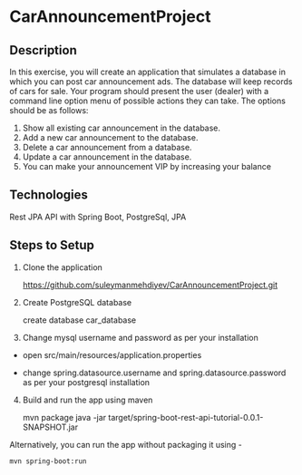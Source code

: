 # CarAnnouncementProject
## Description
In this exercise, you will create an application that simulates a database in which you can post car announcement ads. The database will keep records of cars for sale. Your program should present the user (dealer) with a command line option menu of possible actions they can take. The options should be as follows:

1) Show all existing car announcement in the database.
2) Add a new car announcement to the database.
3) Delete a car announcement from a database.
4) Update a car announcement in the database.
5) You can make your announcement VIP by increasing your balance

## Technologies

Rest JPA API with Spring Boot, PostgreSql, JPA

## Steps to Setup
1. Clone the application


      https://github.com/suleymanmehdiyev/CarAnnouncementProject.git
2. Create PostgreSQL database


    create database car_database
3. Change mysql username and password as per your installation
* open src/main/resources/application.properties

* change spring.datasource.username and spring.datasource.password as per your postgresql installation

4. Build and run the app using maven


    mvn package
    java -jar target/spring-boot-rest-api-tutorial-0.0.1-SNAPSHOT.jar

Alternatively, you can run the app without packaging it using -


    mvn spring-boot:run
